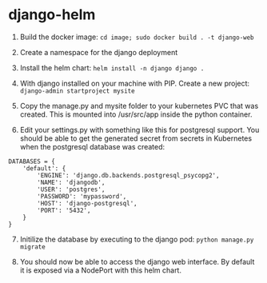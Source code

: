 # django-helm

1. Build the docker image:
`cd image; sudo docker build . -t django-web`

2. Create a namespace for the django deployment

3. Install the helm chart:
`helm install -n django django .`

4. With django installed on your machine with PIP. Create a new project:
`django-admin startproject mysite`

5. Copy the manage.py and mysite folder to your kubernetes PVC that was created. This is mounted into /usr/src/app inside the python container.

6. Edit your settings.py with something like this for postgresql support. You should be able to get the generated secret from secrets in Kubernetes when the postgresql database was created:
```
DATABASES = {
    'default': {
        'ENGINE': 'django.db.backends.postgresql_psycopg2',
        'NAME': 'djangodb',
        'USER': 'postgres',
        'PASSWORD': 'mypassword',
        'HOST': 'django-postgresql',
        'PORT': '5432',
    }
} 
```

7. Initilize the database by executing to the django pod:
`python manage.py migrate`

8. You should now be able to access the django web interface. By default it is exposed via a NodePort with this helm chart.
